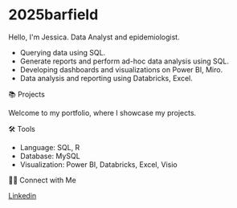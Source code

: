 # 2025barfield

Hello, I'm Jessica. Data Analyst and epidemiologist.

- Querying data using SQL.
- Generate reports and perform ad-hoc data analysis using SQL.
- Developing dashboards and visualizations on Power BI, Miro.
- Data analysis and reporting using Databricks, Excel.



📚 Projects

Welcome to my portfolio, where I showcase my projects.



🛠️ Tools

- Language: SQL, R
- Database: MySQL
- Visualization: Power BI, Databricks, Excel, Visio



👋🏻 Connect with Me

[Linkedin](http://www.linkedin.com/in/jessicabarfieldmph)

